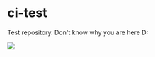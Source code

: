# ci-test
Test repository. Don't know why you are here D:

![](https://api.travis-ci.com/ElChicoDePython/ci-test.svg?branch=master)
